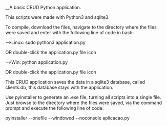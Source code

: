 __A basic CRUD Python application.

This scripts were made with Python3 and sqlite3.

To compile, download the files, navigate to the directory where the files were saved and enter with the following line of code in bash:

-->Linux:
	sudo python3 application.py

OR double-click the application.py file icon

-->Win:
	python application.py 

OR double-click the application.py file icon

This CRUD application saves the data in a sqlite3 database, called clients.db, this database stays with the application.

Use pyinstaller to generate an .exe file, turning all scripts into a single file.
Just browse to the directory where the files were saved, via the command prompt and execute the following line of code:

pyinstaller --onefile --windowed --noconsole aplicacao.py

